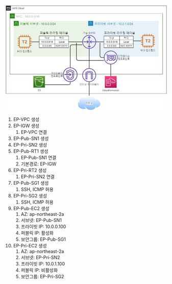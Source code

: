![이미지](./endpoint.jpeg)

1. EP-VPC 생성
2. EP-IGW 생성
    1. EP-VPC 연결
3. EP-Pub-SN1 생성
4. EP-Pri-SN2 생성
5. EP-Pub-RT1 생성
    1. EP-Pub-SN1 연결
    2. 기본경로: EP-IGW
6. EP-Pri-RT2 생성
    1. EP-Pri-SN2 연결
7. EP-Pub-SG1 생성
    1. SSH, ICMP 허용
8. EP-Pri-SG2 생성
    1. SSH, ICMP 허용
9. EP-Pub-EC2 생성
    1. AZ: ap-northeast-2a
    2. 서브넷: EP-Pub-SN1 
    3. 프라이빗 IP: 10.0.0.100
    4. 퍼블릭 IP: 활성화
    5. 보안그룹: EP-Pub-SG1
10. EP-Pri-EC2 생성
    1. AZ: ap-northeast-2a
    2. 서브넷: EP-Pri-SN2 
    3. 프라이빗 IP: 10.0.1.100
    4. 퍼블릭 IP: 비활성화
    5. 보안그룹: EP-Pri-SG2